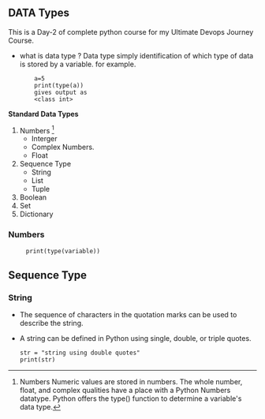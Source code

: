 ## DATA Types
This is a Day-2 of complete python course for my Ultimate Devops Journey Course.

- what is data type ?
    Data type simply identification of which type of data is stored by a variable.
    for example. 
    ```
        a=5
        print(type(a))
        gives output as 
        <class int>
    ```
**Standard Data Types**
1. Numbers [^1]
    -  Interger
    -  Complex Numbers.
    -  Float
2. Sequence Type
    - String
    - List
    - Tuple
3. Boolean
4. Set
5. Dictionary
### Numbers
[^1]: Numbers
Numeric values are stored in numbers. The whole number, float, and complex qualities have a place with a Python Numbers datatype. Python offers the type() function to determine a variable's data type.
    
```
     print(type(variable))  
```
## Sequence Type
### String
- The sequence of characters in the quotation marks can be used to describe the string.
- A string can be defined in Python using single, double, or triple quotes.

    ``` 
    str = "string using double quotes"  
    print(str)
    ```